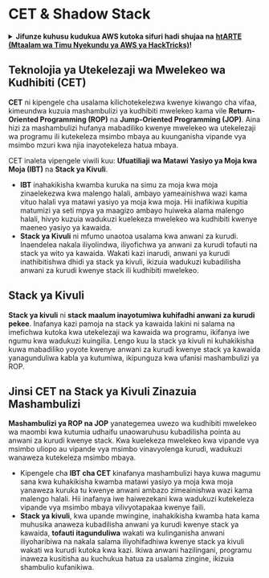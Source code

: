 # CET & Shadow Stack

<details>

<summary><strong>Jifunze kuhusu kudukua AWS kutoka sifuri hadi shujaa na</strong> <a href="https://training.hacktricks.xyz/courses/arte"><strong>htARTE (Mtaalam wa Timu Nyekundu ya AWS ya HackTricks)</strong></a><strong>!</strong></summary>

Njia nyingine za kusaidia HackTricks:

* Ikiwa unataka kuona **kampuni yako ikionekana kwenye HackTricks** au **kupakua HackTricks kwa PDF** Angalia [**MIPANGO YA KUJIUNGA**](https://github.com/sponsors/carlospolop)!
* Pata [**bidhaa rasmi za PEASS & HackTricks**](https://peass.creator-spring.com)
* Gundua [**Familia ya PEASS**](https://opensea.io/collection/the-peass-family), mkusanyiko wetu wa kipekee wa [**NFTs**](https://opensea.io/collection/the-peass-family)
* **Jiunge na** 💬 [**Kikundi cha Discord**](https://discord.gg/hRep4RUj7f) au kikundi cha [**telegram**](https://t.me/peass) au **tufuate** kwenye **Twitter** 🐦 [**@hacktricks\_live**](https://twitter.com/hacktricks\_live)**.**
* **Shiriki mbinu zako za kudukua kwa kuwasilisha PRs kwa** [**HackTricks**](https://github.com/carlospolop/hacktricks) na [**HackTricks Cloud**](https://github.com/carlospolop/hacktricks-cloud) repos za github.

</details>

## Teknolojia ya Utekelezaji wa Mwelekeo wa Kudhibiti (CET)

**CET** ni kipengele cha usalama kilichotekelezwa kwenye kiwango cha vifaa, kimeundwa kuzuia mashambulizi ya kudhibiti mwelekeo kama vile **Return-Oriented Programming (ROP)** na **Jump-Oriented Programming (JOP)**. Aina hizi za mashambulizi hufanya mabadiliko kwenye mwelekeo wa utekelezaji wa programu ili kutekeleza msimbo mbaya au kuunganisha vipande vya msimbo mzuri kwa njia inayotekeleza hatua mbaya.

CET inaleta vipengele viwili kuu: **Ufuatiliaji wa Matawi Yasiyo ya Moja kwa Moja (IBT)** na **Stack ya Kivuli**.

* **IBT** inahakikisha kwamba kuruka na simu za moja kwa moja zinaelekezwa kwa malengo halali, ambayo yameainishwa wazi kama vituo halali vya matawi yasiyo ya moja kwa moja. Hii inafikiwa kupitia matumizi ya seti mpya ya maagizo ambayo huiweka alama malengo halali, hivyo kuzuia wadukuzi kuelekeza mwelekeo wa kudhibiti kwenye maeneo yasiyo ya kawaida.
* **Stack ya Kivuli** ni mfumo unaotoa usalama kwa anwani za kurudi. Inaendelea nakala iliyolindwa, iliyofichwa ya anwani za kurudi tofauti na stack ya wito ya kawaida. Wakati kazi inarudi, anwani ya kurudi inathibitishwa dhidi ya stack ya kivuli, ikizuia wadukuzi kubadilisha anwani za kurudi kwenye stack ili kudhibiti mwelekeo.

## Stack ya Kivuli

**Stack ya kivuli** ni **stack maalum inayotumiwa kuhifadhi anwani za kurudi pekee**. Inafanya kazi pamoja na stack ya kawaida lakini ni salama na imefichwa kutoka kwa utekelezaji wa kawaida wa programu, ikifanya iwe ngumu kwa wadukuzi kuingilia. Lengo kuu la stack ya kivuli ni kuhakikisha kuwa mabadiliko yoyote kwenye anwani za kurudi kwenye stack ya kawaida yanagunduliwa kabla ya kutumiwa, ikipunguza kwa ufanisi mashambulizi ya ROP.

## Jinsi CET na Stack ya Kivuli Zinazuia Mashambulizi

**Mashambulizi ya ROP na JOP** yanategemea uwezo wa kudhibiti mwelekeo wa maombi kwa kutumia udhaifu unaowaruhusu kubadilisha pointa au anwani za kurudi kwenye stack. Kwa kuelekeza mwelekeo kwa vipande vya msimbo uliopo au vipande vya msimbo vinavyolenga kurudi, wadukuzi wanaweza kutekeleza msimbo mbaya.

* Kipengele cha **IBT cha CET** kinafanya mashambulizi haya kuwa magumu sana kwa kuhakikisha kwamba matawi yasiyo ya moja kwa moja yanaweza kuruka tu kwenye anwani ambazo zimeainishwa wazi kama malengo halali. Hii inafanya iwe haiwezekani kwa wadukuzi kutekeleza vipande vya msimbo mbaya vilivyotapakaa kwenye faili.
* **Stack ya kivuli**, kwa upande mwingine, inahakikisha kwamba hata kama muhusika anaweza kubadilisha anwani ya kurudi kwenye stack ya kawaida, **tofauti itagunduliwa** wakati wa kulinganisha anwani iliyoharibiwa na nakala salama iliyohifadhiwa kwenye stack ya kivuli wakati wa kurudi kutoka kwa kazi. Ikiwa anwani hazilingani, programu inaweza kusitisha au kuchukua hatua za usalama zingine, ikizuia shambulio kufanikiwa.
